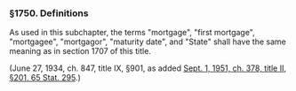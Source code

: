### §1750. Definitions ###

As used in this subchapter, the terms "mortgage", "first mortgage", "mortgagee", "mortgagor", "maturity date", and "State" shall have the same meaning as in section 1707 of this title.

(June 27, 1934, ch. 847, title IX, §901, as added [Sept. 1, 1951, ch. 378, title II, §201, 65 Stat. 295](/statviewer.htm?volume=65&page=295).)